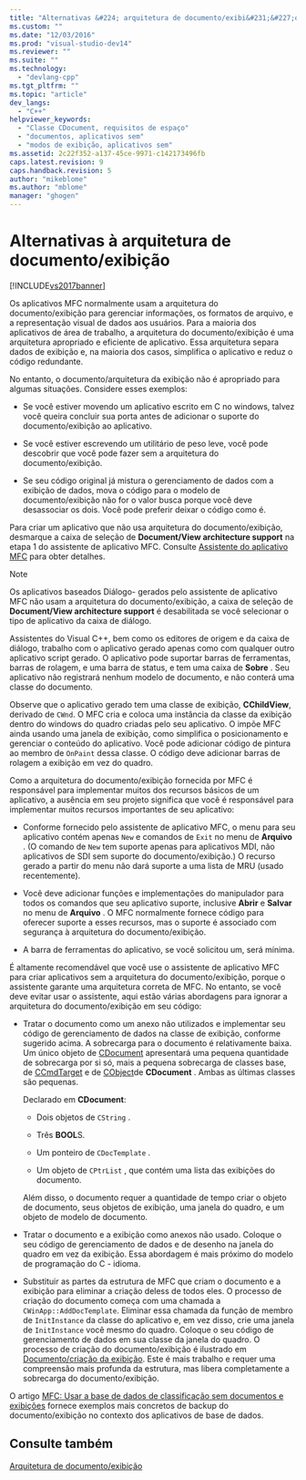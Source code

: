 ```yaml
---
title: "Alternativas &#224; arquitetura de documento/exibi&#231;&#227;o | Microsoft Docs"
ms.custom: ""
ms.date: "12/03/2016"
ms.prod: "visual-studio-dev14"
ms.reviewer: ""
ms.suite: ""
ms.technology: 
  - "devlang-cpp"
ms.tgt_pltfrm: ""
ms.topic: "article"
dev_langs: 
  - "C++"
helpviewer_keywords: 
  - "Classe CDocument, requisitos de espaço"
  - "documentos, aplicativos sem"
  - "modos de exibição, aplicativos sem"
ms.assetid: 2c22f352-a137-45ce-9971-c142173496fb
caps.latest.revision: 9
caps.handback.revision: 5
author: "mikeblome"
ms.author: "mblome"
manager: "ghogen"
---
```

# Alternativas &#224; arquitetura de documento/exibi&#231;&#227;o
[!INCLUDE[vs2017banner](../assembler/inline/includes/vs2017banner.md)]

Os aplicativos MFC normalmente usam a arquitetura do documento\/exibição para gerenciar informações, os formatos de arquivo, e a representação visual de dados aos usuários.  Para a maioria dos aplicativos de área de trabalho, a arquitetura do documento\/exibição é uma arquitetura apropriado e eficiente de aplicativo.  Essa arquitetura separa dados de exibição e, na maioria dos casos, simplifica o aplicativo e reduz o código redundante.  
  
 No entanto, o documento\/arquitetura da exibição não é apropriado para algumas situações.  Considere esses exemplos:  
  
-   Se você estiver movendo um aplicativo escrito em C no windows, talvez você queira concluir sua porta antes de adicionar o suporte do documento\/exibição ao aplicativo.  
  
-   Se você estiver escrevendo um utilitário de peso leve, você pode descobrir que você pode fazer sem a arquitetura do documento\/exibição.  
  
-   Se seu código original já mistura o gerenciamento de dados com a exibição de dados, mova o código para o modelo de documento\/exibição não for o valor busca porque você deve desassociar os dois.  Você pode preferir deixar o código como é.  
  
 Para criar um aplicativo que não usa arquitetura do documento\/exibição, desmarque a caixa de seleção de **Document\/View architecture support** na etapa 1 do assistente de aplicativo MFC.  Consulte [Assistente do aplicativo MFC](../Topic/MFC%20Application%20Wizard.md) para obter detalhes.  
  
> [!NOTE]
>  Os aplicativos baseados Diálogo\- gerados pelo assistente de aplicativo MFC não usam a arquitetura do documento\/exibição, a caixa de seleção de **Document\/View architecture support** é desabilitada se você selecionar o tipo de aplicativo da caixa de diálogo.  
  
 Assistentes do Visual C\+\+, bem como os editores de origem e da caixa de diálogo, trabalho com o aplicativo gerado apenas como com qualquer outro aplicativo script gerado.  O aplicativo pode suportar barras de ferramentas, barras de rolagem, e uma barra de status, e tem uma caixa de **Sobre** .  Seu aplicativo não registrará nenhum modelo de documento, e não conterá uma classe do documento.  
  
 Observe que o aplicativo gerado tem uma classe de exibição, **CChildView**, derivado de `CWnd`.  O MFC cria e coloca uma instância da classe da exibição dentro do windows do quadro criadas pelo seu aplicativo.  O impõe MFC ainda usando uma janela de exibição, como simplifica o posicionamento e gerenciar o conteúdo do aplicativo.  Você pode adicionar código de pintura ao membro de `OnPaint` dessa classe.  O código deve adicionar barras de rolagem a exibição em vez do quadro.  
  
 Como a arquitetura do documento\/exibição fornecida por MFC é responsável para implementar muitos dos recursos básicos de um aplicativo, a ausência em seu projeto significa que você é responsável para implementar muitos recursos importantes de seu aplicativo:  
  
-   Conforme fornecido pelo assistente de aplicativo MFC, o menu para seu aplicativo contém apenas `New` e comandos de `Exit` no menu de **Arquivo** . \(O comando de `New` tem suporte apenas para aplicativos MDI, não aplicativos de SDI sem suporte do documento\/exibição.\) O recurso gerado a partir do menu não dará suporte a uma lista de MRU \(usado recentemente\).  
  
-   Você deve adicionar funções e implementações do manipulador para todos os comandos que seu aplicativo suporte, inclusive **Abrir** e **Salvar** no menu de **Arquivo** .  O MFC normalmente fornece código para oferecer suporte a esses recursos, mas o suporte é associado com segurança à arquitetura do documento\/exibição.  
  
-   A barra de ferramentas do aplicativo, se você solicitou um, será mínima.  
  
 É altamente recomendável que você use o assistente de aplicativo MFC para criar aplicativos sem a arquitetura do documento\/exibição, porque o assistente garante uma arquitetura correta de MFC.  No entanto, se você deve evitar usar o assistente, aqui estão várias abordagens para ignorar a arquitetura do documento\/exibição em seu código:  
  
-   Tratar o documento como um anexo não utilizados e implementar seu código de gerenciamento de dados na classe de exibição, conforme sugerido acima.  A sobrecarga para o documento é relativamente baixa.  Um único objeto de [CDocument](../Topic/CDocument%20Class.md) apresentará uma pequena quantidade de sobrecarga por si só, mais a pequena sobrecarga de classes base, de [CCmdTarget](../Topic/CCmdTarget%20Class.md) e de [CObject](../Topic/CObject%20Class.md)de **CDocument** .  Ambas as últimas classes são pequenas.  
  
     Declarado em **CDocument**:  
  
    -   Dois objetos de `CString` .  
  
    -   Três **BOOL**S.  
  
    -   Um ponteiro de `CDocTemplate` .  
  
    -   Um objeto de `CPtrList` , que contém uma lista das exibições do documento.  
  
     Além disso, o documento requer a quantidade de tempo criar o objeto de documento, seus objetos de exibição, uma janela do quadro, e um objeto de modelo de documento.  
  
-   Tratar o documento e a exibição como anexos não usado.  Coloque o seu código de gerenciamento de dados e de desenho na janela do quadro em vez da exibição.  Essa abordagem é mais próximo do modelo de programação do C \- idioma.  
  
-   Substituir as partes da estrutura de MFC que criam o documento e a exibição para eliminar a criação deless de todos eles.  O processo de criação do documento começa com uma chamada a `CWinApp::AddDocTemplate`.  Eliminar essa chamada da função de membro de `InitInstance` da classe do aplicativo e, em vez disso, crie uma janela de `InitInstance` você mesmo do quadro.  Coloque o seu código de gerenciamento de dados em sua classe da janela do quadro.  O processo de criação do documento\/exibição é ilustrado em [Documento\/criação da exibição](../mfc/document-view-creation.md).  Este é mais trabalho e requer uma compreensão mais profunda da estrutura, mas libera completamente a sobrecarga do documento\/exibição.  
  
 O artigo [MFC: Usar a base de dados de classificação sem documentos e exibições](../data/mfc-using-database-classes-without-documents-and-views.md) fornece exemplos mais concretos de backup do documento\/exibição no contexto dos aplicativos de base de dados.  
  
## Consulte também  
 [Arquitetura de documento\/exibição](../Topic/Document-View%20Architecture.md)
